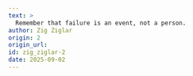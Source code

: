 ```yaml
---
text: >
  Remember that failure is an event, not a person.
author: Zig Ziglar
origin: 2
origin_url:
id: zig_ziglar-2
date: 2025-09-02 
---
```

